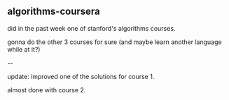 ## algorithms-coursera

did in the past week one of stanford's algorithms courses.

gonna do the other 3 courses for sure (and maybe learn another language while at it?)

--

update: improved one of the solutions for course 1.

almost done with course 2.
